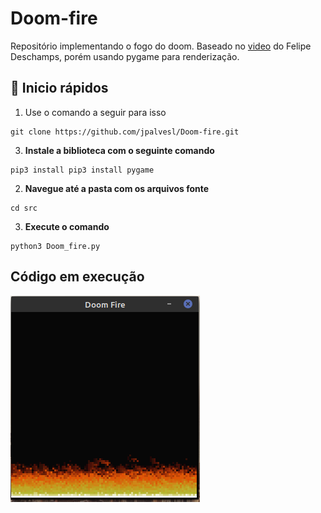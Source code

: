 # Doom-fire
Repositório implementando o fogo do doom.
Baseado no [video](https://www.youtube.com/watch?v=fxm8cadCqbs) do Felipe Deschamps, porém usando pygame para renderização.

## 🚀 Inicio rápidos
1. Use o comando a seguir para isso
```shell
git clone https://github.com/jpalvesl/Doom-fire.git
```

3. **Instale a biblioteca com o seguinte comando**  
  ```shell
  pip3 install pip3 install pygame 
  ```

2. **Navegue até a pasta com os arquivos fonte**  

```shell
cd src
```

3. **Execute o comando** 
  ```shell
  python3 Doom_fire.py
  ```

## Código em execução
<img src="assets/fire.png">